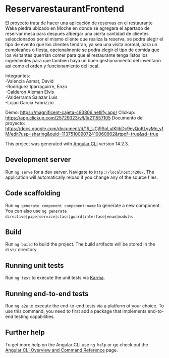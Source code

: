 # ReservarestaurantFrontend

El proyecto trata de hacer una aplicación de reservas en el restaurante Waka piedra ubicado en Moche en donde se agregara el apartado de reservar mesa para despues albergar una cierta cantidad de clientes seleccionados por el mismo cliente que realiza la reserva, se podra elegir el tipo de evento que los clientes tendran, ya sea una visita normal, para un cumpleaños o fiesta, opcionalmente se podra elegir el tipo de comida que los visitantes querrian comer para que el restaurante tenga listos los ingredientes para que tambien haya un buen gestionamiento del inventario así como el orden y funcionamiento del local.

Integrantes:  
  -Valencia Asmat, David  
  -Rodriguez Iparraguirre, Enzo  
  -Calderon Aleman Elvis  
  -Valderrama Salazar Luis  
  -Lujan Garcia Fabrizzio  

Demo: https://magnificent-cajeta-c93806.netlify.app/
Clickup: https://app.clickup.com/25729323/v/l/li/211557105
Documento del proyecto: https://docs.google.com/document/d/1R_UCj9SoLuIKIjbDc9eyQoKLyyMn_yfM/edit?usp=sharing&ouid=113751009072410060902&rtpof=true&sd=true

This project was generated with [Angular CLI](https://github.com/angular/angular-cli) version 14.2.3.

## Development server

Run `ng serve` for a dev server. Navigate to `http://localhost:4200/`. The application will automatically reload if you change any of the source files.

## Code scaffolding

Run `ng generate component component-name` to generate a new component. You can also use `ng generate directive|pipe|service|class|guard|interface|enum|module`.

## Build

Run `ng build` to build the project. The build artifacts will be stored in the `dist/` directory.

## Running unit tests

Run `ng test` to execute the unit tests via [Karma](https://karma-runner.github.io).

## Running end-to-end tests

Run `ng e2e` to execute the end-to-end tests via a platform of your choice. To use this command, you need to first add a package that implements end-to-end testing capabilities.

## Further help

To get more help on the Angular CLI use `ng help` or go check out the [Angular CLI Overview and Command Reference](https://angular.io/cli) page.
